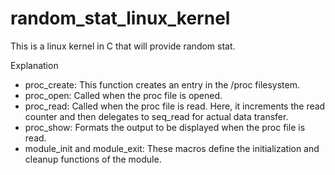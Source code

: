 # random_stat_linux_kernel
This is a linux kernel in C that will provide random stat.

Explanation
- proc_create: This function creates an entry in the /proc filesystem.
- proc_open: Called when the proc file is opened.
- proc_read: Called when the proc file is read. Here, it increments the read counter and then delegates to seq_read for actual data transfer.
- proc_show: Formats the output to be displayed when the proc file is read.
- module_init and module_exit: These macros define the initialization and cleanup functions of the module.
